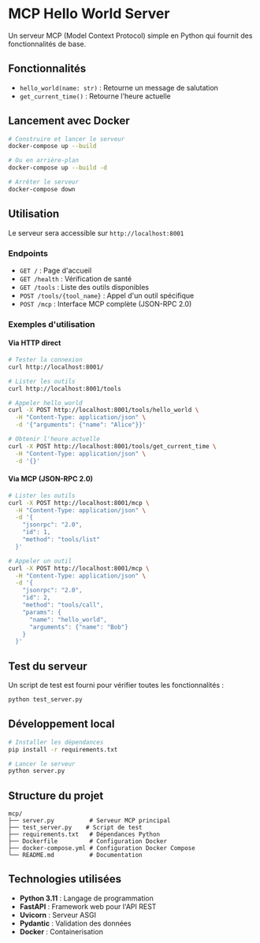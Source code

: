 # MCP Hello World Server

Un serveur MCP (Model Context Protocol) simple en Python qui fournit des fonctionnalités de base.

## Fonctionnalités

- `hello_world(name: str)` : Retourne un message de salutation
- `get_current_time()` : Retourne l'heure actuelle

## Lancement avec Docker

```bash
# Construire et lancer le serveur
docker-compose up --build

# Ou en arrière-plan
docker-compose up --build -d

# Arrêter le serveur
docker-compose down
```

## Utilisation

Le serveur sera accessible sur `http://localhost:8001`

### Endpoints

- `GET /` : Page d'accueil
- `GET /health` : Vérification de santé
- `GET /tools` : Liste des outils disponibles
- `POST /tools/{tool_name}` : Appel d'un outil spécifique
- `POST /mcp` : Interface MCP complète (JSON-RPC 2.0)

### Exemples d'utilisation

#### Via HTTP direct

```bash
# Tester la connexion
curl http://localhost:8001/

# Lister les outils
curl http://localhost:8001/tools

# Appeler hello_world
curl -X POST http://localhost:8001/tools/hello_world \
  -H "Content-Type: application/json" \
  -d '{"arguments": {"name": "Alice"}}'

# Obtenir l'heure actuelle
curl -X POST http://localhost:8001/tools/get_current_time \
  -H "Content-Type: application/json" \
  -d '{}'
```

#### Via MCP (JSON-RPC 2.0)

```bash
# Lister les outils
curl -X POST http://localhost:8001/mcp \
  -H "Content-Type: application/json" \
  -d '{
    "jsonrpc": "2.0",
    "id": 1,
    "method": "tools/list"
  }'

# Appeler un outil
curl -X POST http://localhost:8001/mcp \
  -H "Content-Type: application/json" \
  -d '{
    "jsonrpc": "2.0",
    "id": 2,
    "method": "tools/call",
    "params": {
      "name": "hello_world",
      "arguments": {"name": "Bob"}
    }
  }'
```

## Test du serveur

Un script de test est fourni pour vérifier toutes les fonctionnalités :

```bash
python test_server.py
```

## Développement local

```bash
# Installer les dépendances
pip install -r requirements.txt

# Lancer le serveur
python server.py
```

## Structure du projet

```
mcp/
├── server.py          # Serveur MCP principal
├── test_server.py    # Script de test
├── requirements.txt   # Dépendances Python
├── Dockerfile         # Configuration Docker
├── docker-compose.yml # Configuration Docker Compose
└── README.md          # Documentation
```

## Technologies utilisées

- **Python 3.11** : Langage de programmation
- **FastAPI** : Framework web pour l'API REST
- **Uvicorn** : Serveur ASGI
- **Pydantic** : Validation des données
- **Docker** : Containerisation